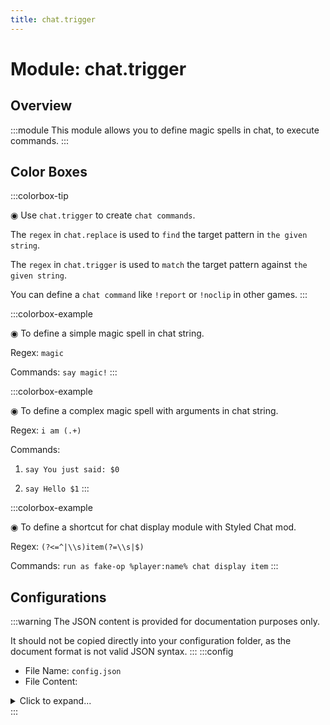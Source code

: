 ```yaml
---
title: chat.trigger
---
```



# Module: chat.trigger

## Overview
:::module
This module allows you to define magic spells in chat, to execute commands.
:::
## Color Boxes

:::colorbox-tip

◉ Use `chat.trigger` to create `chat commands`.

The `regex` in `chat.replace` is used to `find` the target pattern in `the given string`.

The `regex` in `chat.trigger` is used to `match` the target pattern against `the given string`.



You can define a `chat command` like `!report` or `!noclip` in other games.
:::

:::colorbox-example

◉ To define a simple magic spell in chat string.

Regex: `magic`

Commands: `say magic!`
:::

:::colorbox-example

◉ To define a complex magic spell with arguments in chat string.

Regex: `i am (.+)`

Commands:

1. `say You just said: $0`

2. `say Hello $1`
:::

:::colorbox-example

◉ To define a shortcut for chat display module with Styled Chat mod.

Regex: `(?<=^|\\s)item(?=\\s|$)`

Commands: `run as fake-op %player:name% chat display item`
:::

## Configurations
:::warning
The JSON content is provided for documentation purposes only.

It should not be copied directly into your configuration folder, as the document format is not valid JSON syntax.
:::
:::config
- File Name: `config.json`
- File Content: 
<details>

<summary>Click to expand...</summary>

```json showLineNumbers title="config/fuji/modules/chat/trigger/config.json"
{
  /* Use `regex` expression to define `triggers`. */
  "triggers": [
    {
      "regex": "magic",
      "commands": [
        "say magic!"
      ]
    },
    {
      "regex": "i am (.+)",
      "commands": [
        "say You just said: $0",
        "say Hello $1"
      ]
    },
    {
      "regex": "(?<=^|\\s)item(?=\\s|$)",
      "commands": [
        "run as fake-op %player:name% chat display item"
      ]
    },
    {
      "regex": "(?<=^|\\s)inv(?=\\s|$)",
      "commands": [
        "run as fake-op %player:name% chat display inv"
      ]
    },
    {
      "regex": "(?<=^|\\s)ender(?=\\s|$)",
      "commands": [
        "run as fake-op %player:name% chat display ender"
      ]
    }
  ]
}
```
</details>
:::

